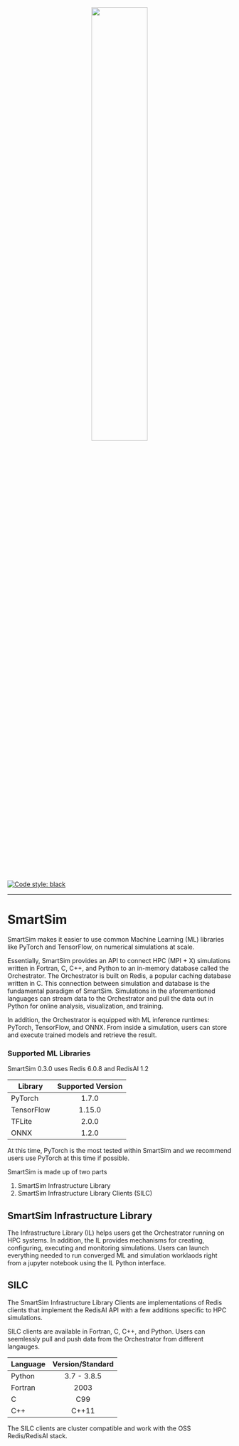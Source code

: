 <div align="center">
  <img src="https://github.com/CrayLabs/SmartSim/blob/develop/doc/images/ss-green-logo.png" width="50%"><img>
</div>


[![Code style: black](https://img.shields.io/badge/code%20style-black-000000.svg)](https://github.com/psf/black)

------------

# SmartSim

SmartSim makes it easier to use common Machine Learning (ML) libraries
like PyTorch and TensorFlow, on numerical simulations at scale.

Essentially, SmartSim provides an API to connect HPC (MPI + X) simulations
written in Fortran, C, C++, and Python to an in-memory database called
the Orchestrator. The Orchestrator is built on Redis, a popular caching
database written in C. This connection between simulation and database
is the fundamental paradigm of SmartSim. Simulations in the aforementioned
languages can stream data to the Orchestrator and pull the data out
in Python for online analysis, visualization, and training.

In addition, the Orchestrator is equipped with ML inference runtimes:
PyTorch, TensorFlow, and ONNX. From inside a simulation, users can
store and execute trained models and retrieve the result.


### Supported ML Libraries

SmartSim 0.3.0 uses Redis 6.0.8 and RedisAI 1.2

| Library    | Supported Version |
|------------|:-----------------:|
| PyTorch    |       1.7.0       |
| TensorFlow |       1.15.0      |
| TFLite     |       2.0.0       |
| ONNX       |       1.2.0       |

At this time, PyTorch is the most tested within SmartSim and we recommend
users use PyTorch at this time if possible.



SmartSim is made up of two parts
  1. SmartSim Infrastructure Library
  2. SmartSim Infrastructure Library Clients (SILC)

## SmartSim Infrastructure Library

The Infrastructure Library (IL) helps users get the Orchestrator running
on HPC systems. In addition, the IL provides mechanisms for creating, configuring,
executing and monitoring simulations. Users can launch everything needed
to run converged ML and simulation worklaods right from a jupyter
notebook using the IL Python interface.

## SILC

The SmartSim Infrastructure Library Clients are implementations of Redis
clients that implement the RedisAI API with a few additions specific to
HPC simulations.

SILC clients are available in Fortran, C, C++, and Python. Users can seemlessly
pull and push data from the Orchestrator from different langauges.

| Language 	| Version/Standard 	|
|----------	|:----------------:	|
| Python   	|    3.7 - 3.8.5   	|
| Fortran  	|       2003       	|
| C        	|        C99       	|
| C++      	|       C++11      	|

The SILC clients are cluster compatible and work with the OSS Redis/RedisAI stack.

